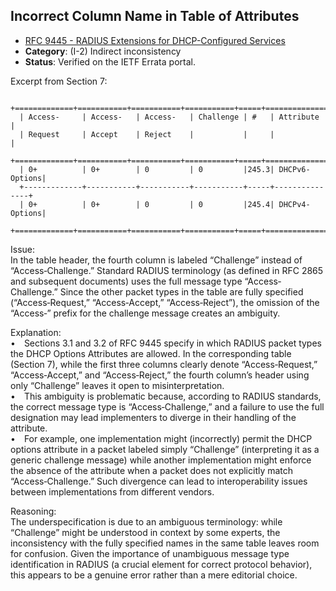 ## Incorrect Column Name in Table of Attributes

- [RFC 9445 - RADIUS Extensions for DHCP-Configured Services](https://www.rfc-editor.org/rfc/rfc9445)
- **Category**: (I-2) Indirect inconsistency
- **Status**: Verified on the IETF Errata portal.

Excerpt from Section 7:
```
  +=============+===========+===========+===========+=====+===============+
  | Access- 	| Access-   | Access-   | Challenge | #   | Attribute     |
  | Request 	| Accept	| Reject	|       	| 	  |           	  |
  +=============+===========+===========+===========+=====+===============+
  | 0+      	| 0+    	| 0     	| 0     	|245.3| DHCPv6-Options|
  +-------------+-----------+-----------+-----------+-----+---------------+
  | 0+      	| 0+    	| 0     	| 0     	|245.4| DHCPv4-Options|
  +=============+===========+===========+===========+=====+===============+
```

Issue:  
In the table header, the fourth column is labeled “Challenge” instead of “Access‐Challenge.” Standard RADIUS terminology (as defined in RFC 2865 and subsequent documents) uses the full message type “Access‐Challenge.” Since the other packet types in the table are fully specified (“Access‐Request,” “Access‐Accept,” “Access‐Reject”), the omission of the “Access‐” prefix for the challenge message creates an ambiguity.

Explanation:  
• Sections 3.1 and 3.2 of RFC 9445 specify in which RADIUS packet types the DHCP Options Attributes are allowed. In the corresponding table (Section 7), while the first three columns clearly denote “Access‐Request,” “Access‐Accept,” and “Access‐Reject,” the fourth column’s header using only “Challenge” leaves it open to misinterpretation.  
• This ambiguity is problematic because, according to RADIUS standards, the correct message type is “Access‐Challenge,” and a failure to use the full designation may lead implementers to diverge in their handling of the attribute.  
• For example, one implementation might (incorrectly) permit the DHCP options attribute in a packet labeled simply “Challenge” (interpreting it as a generic challenge message) while another implementation might enforce the absence of the attribute when a packet does not explicitly match “Access‐Challenge.” Such divergence can lead to interoperability issues between implementations from different vendors.

Reasoning:  
The underspecification is due to an ambiguous terminology: while “Challenge” might be understood in context by some experts, the inconsistency with the fully specified names in the same table leaves room for confusion. Given the importance of unambiguous message type identification in RADIUS (a crucial element for correct protocol behavior), this appears to be a genuine error rather than a mere editorial choice.
